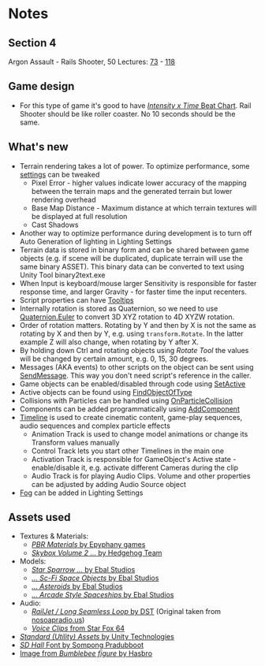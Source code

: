# Notes
## Section 4
Argon Assault - Rails Shooter, 50 Lectures: [73](https://www.udemy.com/unitycourse2/learn/v4/t/lecture/8401196) - [118](https://www.udemy.com/unitycourse2/learn/v4/t/lecture/8859276)

## Game design
- For this type of game it's good to have [_Intensity x Time_ Beat Chart](https://community.gamedev.tv/t/be-the-first-to-post-for-level-design-beat-chart/50195). Rail Shooter should be like roller coaster. No 10 seconds should be the same.

## What's new
- Terrain rendering takes a lot of power. To optimize performance, some [settings](https://docs.unity3d.com/Manual/terrain-OtherSettings.html) can be tweaked
  - Pixel Error - higher values indicate lower accuracy of the mapping between the terrain maps and the generated terrain but lower rendering overhead
  - Base Map Distance - Maximum distance at which terrain textures will be displayed at full resolution
  - Cast Shadows
- Another way to optimize performance during development is to turn off Auto Generation of lighting in Lighting Settings
- Terrain data is stored in binary form and can be shared between game objects (e.g. if scene will be duplicated, duplicate terrain will use the same binary ASSET). This binary data can be converted to text using Unity Tool binary2text.exe
- When Input is keyboard/mouse larger Sensitivity is responsible for faster response time, and larger Gravity - for faster time the input recenters.
- Script properties can have [Tooltips](https://docs.unity3d.com/ScriptReference/TooltipAttribute.html)
- Internally rotation is stored as Quaternion, so we need to use [Quaternion.Euler](https://docs.unity3d.com/ScriptReference/Quaternion.Euler.html) to convert 3D XYZ rotation to 4D XYZW rotation.
- Order of rotation matters. Rotating by Y and then by X is not the same as rotating by X and then by Y, e.g. using `transform.Rotate`. In the latter example Z will also change, when rotating by Y after X.
- By holding down Ctrl and rotating objects using _Rotate Tool_ the values will be changed by certain amount, e.g. 0, 15, 30 degrees.
- Messages (AKA events) to other scripts on the object can be sent using [SendMessage](https://docs.unity3d.com/ScriptReference/GameObject.SendMessage.html). This way you don't need script's reference in the caller.
- Game objects can be enabled/disabled through code using [SetActive](https://docs.unity3d.com/ScriptReference/GameObject.SetActive.html)
- Active objects can be found using [FindObjectOfType](https://docs.unity3d.com/ScriptReference/Object.FindObjectOfType.html)
- Collisions with Particles can be handled using [OnParticleCollision](https://docs.unity3d.com/ScriptReference/MonoBehaviour.OnParticleCollision.html)
- Components can be added programmatically using [AddComponent](https://docs.unity3d.com/ScriptReference/GameObject.AddComponent.html)
- [Timeline](https://docs.unity3d.com/Manual/TimelineSection.html) is used to create cinematic content, game-play sequences, audio sequences and complex particle effects
  - Animation Track is used to change model animations or change its Transform values manually
  - Control Track lets you start other Timelines in the main one
  - Activation Track is responsible for GameObject's Active state - enable/disable it, e.g. activate different Cameras during the clip
  - Audio Track is for playing Audio Clips. Volume and other properties can be adjusted by adding Audio Source object
- [Fog](https://docs.unity3d.com/Manual/PostProcessing-Fog.html) can be added in Lighting Settings

## Assets used
- Textures & Materials:
  - [_PBR Materials_ by Epyphany games](https://assetstore.unity.com/packages/2d/textures-materials/24-pbr-materials-for-unity-5-51991)
  - [_Skybox Volume 2 ..._ by Hedgehog Team](https://assetstore.unity.com/packages/2d/textures-materials/sky/skybox-volume-2-nebula-3392)
- Models:
  - [_Star Sparrow ..._ by Ebal Studios](https://assetstore.unity.com/packages/3d/vehicles/space/star-sparrow-modular-spaceship-73167)
  - [_... Sc-Fi Space Objects_ by Ebal Studios](https://assetstore.unity.com/packages/3d/environments/sci-fi/modular-sc-fi-space-objects-120608)
  - [_... Asteroids_ by Ebal Studios](https://assetstore.unity.com/packages/3d/environments/sci-fi/space-shooter-asteroids-96444)
  - [_... Arcade Style Spaceships_ by Ebal Studios](https://assetstore.unity.com/packages/3d/vehicles/space/generic-arcade-style-spaceships-97811)
- Audio:
  - [_RailJet / Long Seamless Loop_ by DST](https://opengameart.org/content/railjet-long-seamless-loop) (Original taken from [nosoapradio.us](http://www.nosoapradio.us/))
  - [_Voice Clips_ from Star Fox 64](http://www.starfox64.baldninja.com/sf64snds.htm)
- [_Standard (Utility) Assets_ by Unity Technologies](https://assetstore.unity.com/packages/essentials/asset-packs/standard-assets-32351)
- [_SD Hall_ Font by Sompong Pradubboot](https://www.dafont.com/sd-hall.font)
- [Image from _Bumblebee figure_ by Hasbro](https://shop.hasbro.com/en-us/product/transformers-mighty-muggs-bumblebee-3:0230BA5B-E019-4698-B4DE-252547F6FDE0)
